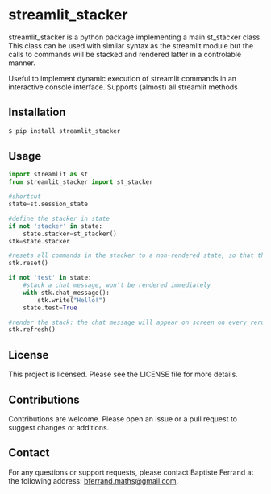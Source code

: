 
# streamlit_stacker

streamlit_stacker is a python package implementing a main st_stacker class.
This class can be used with similar syntax as the streamlit module but the calls to commands will be stacked and rendered latter in a controlable manner.

Useful to implement dynamic execution of streamlit commands in an interactive console interface.
Supports (almost) all streamlit methods

## Installation

```bash
$ pip install streamlit_stacker
```

## Usage

```python
import streamlit as st
from streamlit_stacker import st_stacker

#shortcut
state=st.session_state

#define the stacker in state
if not 'stacker' in state:
    state.stacker=st_stacker()
stk=state.stacker

#resets all commands in the stacker to a non-rendered state, so that the next call to refresh will render them again
stk.reset()

if not 'test' in state:
    #stack a chat message, won't be rendered immediately
    with stk.chat_message():
        stk.write("Hello!")
    state.test=True

#render the stack: the chat message will appear on screen on every rerun, even though the corresponding commands have been called only once at first run
stk.refresh()


```

## License

This project is licensed. Please see the LICENSE file for more details.

## Contributions

Contributions are welcome. Please open an issue or a pull request to suggest changes or additions.

## Contact

For any questions or support requests, please contact Baptiste Ferrand at the following address: bferrand.maths@gmail.com.
